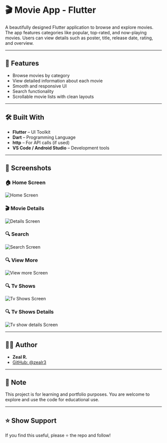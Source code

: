 # 🎬 Movie App - Flutter

A beautifully designed Flutter application to browse and explore movies. The app features categories like popular, top-rated, and now-playing movies. Users can view details such as poster, title, release date, rating, and overview.

---

## 🚀 Features

- Browse movies by category
- View detailed information about each movie
- Smooth and responsive UI
- Search functionality 
- Scrollable movie lists with clean layouts

---

## 🛠️ Built With

- **Flutter** – UI Toolkit
- **Dart** – Programming Language
- **http** – For API calls (if used)
- **VS Code / Android Studio** – Development tools

---

## 📱 Screenshots


### 🏠 Home Screen
![Home Screen](assets/screenshots/home.png)

### 🎬 Movie Details
![Details Screen](assets/screenshots/moviedetails.png)

### 🔍 Search
![Search Screen](assets/screenshots/search.png)

### 🔍 View More
![View more Screen](assets/screenshots/viewmore.png)

### 🔍 Tv Shows
![Tv Shows Screen](assets/screenshots/tvshows.png)

### 🔍 Tv Shows Details
![Tv show details Screen](assets/screenshots/details2.png)

---


## 🧑‍💻 Author

- **Zeal R.**
- [GitHub: @zealr3](https://github.com/zealr3)

---

## 📌 Note

This project is for learning and portfolio purposes. You are welcome to explore and use the code for educational use.

---

## ⭐️ Show Support

If you find this useful, please ⭐️ the repo and follow!


